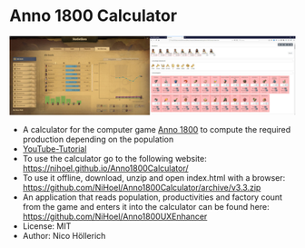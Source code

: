 # Anno 1800 Calculator

[![Tutorial](CalculatorScreenshot.jpg?raw=true "Calculator Screenshot")](https://www.youtube.com/watch?v=fxzYSh-92Ng)

* A calculator for the computer game [Anno 1800](https://www.ubisoft.com/de-de/game/anno-1800/) to compute the required production depending on the population 
* [YouTube-Tutorial](https://www.youtube.com/watch?v=fxzYSh-92Ng)
* To use the calculator go to the following website: https://nihoel.github.io/Anno1800Calculator/
* To use it offline, download, unzip and open index.html with a browser: https://github.com/NiHoel/Anno1800Calculator/archive/v3.3.zip
* An application that reads population, productivities and factory count from the game and enters it into the calculator can be found here: https://github.com/NiHoel/Anno1800UXEnhancer
* License: MIT
* Author: Nico Höllerich
